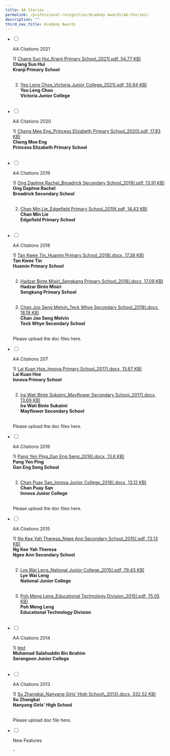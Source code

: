 ```yaml
---
title: AA Stories
permalink: /professional-recognition/Academy-Awards/AA-Stories/
description: ""
third_nav_title: Academy Awards
---
```

<ul class="jekyllcodex_accordion">  
  
<li>  
  
<input type="checkbox" id="accordion1">  
  
<label for="accordion1">AA Citations 2021</label>  
  
<div>  
  
<p>
1) <a href="https://staging.d2dfevnwgxersp.amplifyapp.com/files/aac1.pdf">Chang Suo Hui_Kranji Primary School_2021(.pdf, 54.77 KB)</a><br><b>Chang Suo Hui</b><br><b>Kranji Primary School</b><br><br>
	
2) <a href="https://staging.d2dfevnwgxersp.amplifyapp.com/files/aac2.pdf">Yeo Leng Choo_Victoria Junior College_2021(.pdf, 55.94 KB)</a><br><b>Yeo Leng Choo</b><br><b>Victoria Junior College</b><br><br>	
</p>  
  
</div>  
  
</li>  
<li>  
  
<input type="checkbox" id="accordion2">  
  
<label for="accordion2">AA Citations 2020</label>  
  
<div>  
  
<p>
1) <a href="https://staging.d2dfevnwgxersp.amplifyapp.com/files/aac3.pdf">Cheng Mee Eng_Princess Elizabeth Primary School_2020(.pdf, 17.83 KB)</a><br><b>Cheng Mee Eng</b><br><b>Princess Elizabeth Primary School</b><br><br>
	

</p>  
  
</div>  
  
</li>  
  
<li>  
  
<input type="checkbox" id="accordion3">  
  
<label for="accordion3">AA Citations 2019</label>  
  
<div>  
  
<p>
1) <a href="https://staging.d2dfevnwgxersp.amplifyapp.com/files/aac4.pdf">Ong Daphne Rachel_Broadrick Secondary School_2019(.pdf, 13.91 KB)</a><br><b>Ong Daphne Rachel</b><br><b>Broadrick Secondary School</b><br><br>
	
2) <a href="https://staging.d2dfevnwgxersp.amplifyapp.com/files/aac5.pdf">Chan Min Lie_Edgefield Primary School_2019(.pdf, 14.43 KB)</a><br><b>Chan Min Lie</b><br><b>Edgefield Primary School</b><br><br>	
  
</p>  
  
</div>  
  
</li>  
	
<li>  
  
<input type="checkbox" id="accordion4">  
  
<label for="accordion4">AA Citations 2018</label>  
  
<div>  
  
<p>
1) <a href="https://academyofsingaporeteachers.moe.edu.sg/docs/default-source/professional-recognition-docs/academy-awards-for-professional-development-docs/tan-kwee-tin_huamin-primary-school_2018.docx?sfvrsn=457e0960_0">Tan Kwee Tin_Huamin Primary School_2018(.docx, 17.38 KB)</a><br><b>Tan Kwee Tin</b><br><b>Huamin Primary School</b><br><br>
	
2) <a href="https://academyofsingaporeteachers.moe.edu.sg/docs/default-source/professional-recognition-docs/academy-awards-for-professional-development-docs/hadzar-binte-misiri_sengkang-primary-school_2018.docx?sfvrsn=e237bcd4_0">Hadzar Binte Misiri_Sengkang Primary School_2018(.docx, 17.09 KB)</a><br><b>Hadzar Binte Misiri</b><br><b>Sengkang Primary School</b><br><br>	
	
3) <a href="https://academyofsingaporeteachers.moe.edu.sg/docs/default-source/professional-recognition-docs/academy-awards-for-professional-development-docs/chan-joo-seng-melvin_teck-whye-secondary-school_2018.docx?sfvrsn=5d70c0c4_0">Chan Joo Seng Melvin_Teck Whye Secondary School_2018(.docx, 18.19 KB)</a><br><b>Chan Joo Seng Melvin</b><br><b>Teck Whye Secondary School</b><br><br>		
	
Please upload the doc files here.		
</p>  
  
</div>  
  
</li>  	
 
<li>  
  
<input type="checkbox" id="accordion5">  
  
<label for="accordion5">AA Citations 207</label>  
  
<div>  
  
<p>
1) <a href="https://academyofsingaporeteachers.moe.edu.sg/docs/default-source/professional-recognition-docs/academy-awards-for-professional-development-docs/lai-kuan-hoe_innova-primary-school_2017.docx?sfvrsn=54c992f0_0">Lai Kuan Hoe_Innova Primary School_2017(.docx, 13.67 KB)</a><br><b>Lai Kuan Hoe</b><br><b>Innova Primary School</b><br><br>
	
2) <a href="https://academyofsingaporeteachers.moe.edu.sg/docs/default-source/professional-recognition-docs/academy-awards-for-professional-development-docs/ira-wati-binte-sukaimi_mayflower-secondary-school_2017.docx?sfvrsn=b4560ec1_0">Ira Wati Binte Sukaimi_Mayflower Secondary School_2017(.docx, 13.69 KB)</a><br><b>Ira Wati Binte Sukaimi</b><br><b>Mayflower Secondary School</b><br><br>	
	
Please upload the doc files here.		
</p>  
  
</div>  
  
</li>  
<li>  
  
<input type="checkbox" id="accordion6">  
  
<label for="accordion6">AA Citations 2016</label>  
  
<div>  
  
<p>
1) <a href="https://academyofsingaporeteachers.moe.edu.sg/docs/default-source/professional-recognition-docs/academy-awards-for-professional-development-docs/pang-yen-ping_gan-eng-seng_2016.docx?sfvrsn=bb45dc3_0">Pang Yen Ping_Gan Eng Seng_2016(.docx, 13.6 KB)</a><br><b>Pang Yen Ping</b><br><b>Gan Eng Seng School</b><br><br>
	
2) <a href="https://academyofsingaporeteachers.moe.edu.sg/docs/default-source/professional-recognition-docs/academy-awards-for-professional-development-docs/chan-puay-san_innova-junior-college_2016.docx?sfvrsn=35859dc_0">Chan Puay San_Innova Junior College_2016(.docx, 13.12 KB)</a><br><b>Chan Puay San</b><br><b>Innova Junior College</b><br><br>	
	
Please upload the doc files here.	
</p>  
  
</div>  
  
</li>  
  
<li>  
  
<input type="checkbox" id="accordion7">  
  
<label for="accordion7">AA Citations 2015</label>  
  
<div>  
  
<p>
1) <a href="https://staging.d2dfevnwgxersp.amplifyapp.com/files/aac6.pdf">Ng Kee Yah Theresa_Ngee Ann Secondary School_2015(.pdf, 72.13 KB)</a><br><b>Ng Kee Yah Theresa</b><br><b>Ngee Ann Secondary School</b><br><br>
	
2) <a href="https://staging.d2dfevnwgxersp.amplifyapp.com/files/aac7.pdf">Lye Wai Leng_National Junior College_2015(.pdf, 79.43 KB)</a><br><b>Lye Wai Leng</b><br><b>National Junior College</b><br><br>	
	
3) <a href="https://staging.d2dfevnwgxersp.amplifyapp.com/files/aac8.pdf">Poh Meng Leng_Educational Technology Division_2015(.pdf, 75.05 KB)</a><br><b>Poh Meng Leng</b><br><b>Educational Technology Division</b><br><br>		
  
</p>  
  
</div>  
  
</li>  
	
<li>  
  
<input type="checkbox" id="accordion8">  
  
<label for="accordion8">AA Citations 2014</label>  
  
<div>  
  
<p>
1) <a href="https://staging.d2dfevnwgxersp.amplifyapp.com/files/aac9.pdf">text</a><br><b>Muhamad Salahuddin Bin Ibrahim</b><br><b>Serangoon Junior College</b><br><br>
	

</p>  
  
</div>  
  
</li>  	

<li>  
  
<input type="checkbox" id="accordion9">  
  
<label for="accordion9">AA Citations 2013</label>  
  
<div>  
  
<p>
1) <a href="https://academyofsingaporeteachers.moe.edu.sg/docs/default-source/professional-recognition-docs/academy-awards-for-professional-development-docs/mr-su-zhangkai.docx?sfvrsn=71395eb0_2">Su Zhangkai_Nanyang Girls’ High School\_2013(.docx, 332.52 KB)</a><br><b>Su Zhangkai</b><br><b>Nanyang Girls' High School</b><br><br>
	
Please upload doc file here.	


</p>  
  
</div>  
  
</li>  
<li>  
  
<input type="checkbox" id="accordion10">  
  
<label for="accordion10">New Features</label>  
  
<div>  
  
<p>
-
</p>  
  
</div>  
  
</li>  
  

</ul>